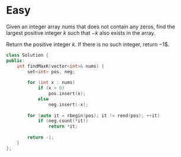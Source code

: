 # Easy

Given an integer array $nums$ that does not contain any zeros, find the largest positive integer $k$ such that $-k$ also exists in the array.

Return the positive integer $k$. If there is no such integer, return $-1$$.

```cpp
class Solution {
public:
    int findMaxK(vector<int>& nums) {
        set<int> pos, neg;
        
        for (int x : nums)
            if (x > 0)
                pos.insert(x);
            else
                neg.insert(-x);
        
        for (auto it = rbegin(pos); it != rend(pos); ++it)
            if (neg.count(*it))
                return *it;
        
        return -1;
    }
};
```
